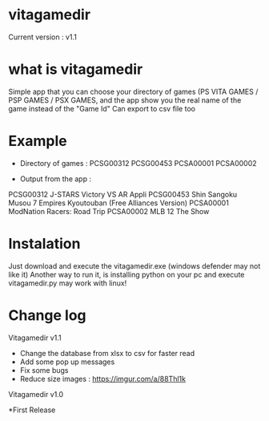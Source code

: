 # vitagamedir
Current version : v1.1

# what is vitagamedir

Simple app that you can choose your directory of games (PS VITA GAMES / PSP GAMES / PSX GAMES, and the app show you the real name of the game instead of the "Game Id"
Can export to csv file too

# Example

* Directory of games :
PCSG00312
PCSG00453
PCSA00001
PCSA00002

* Output from the app :

PCSG00312	J-STARS Victory VS AR Appli 
PCSG00453	Shin Sangoku Musou 7 Empires Kyoutouban (Free Alliances Version) 
PCSA00001	ModNation Racers: Road Trip 
PCSA00002	MLB 12 The Show



# Instalation
Just download and execute  the vitagamedir.exe (windows defender may not like it)
Another way to run it, is installing python on your pc and execute vitagamedir.py may work with linux!

# Change log

Vitagamedir v1.1

* Change the database from xlsx to csv for faster read
* Add some pop up messages
* Fix some bugs
* Reduce size
images : https://imgur.com/a/88Thl1k


Vitagamedir v1.0

*First Release
